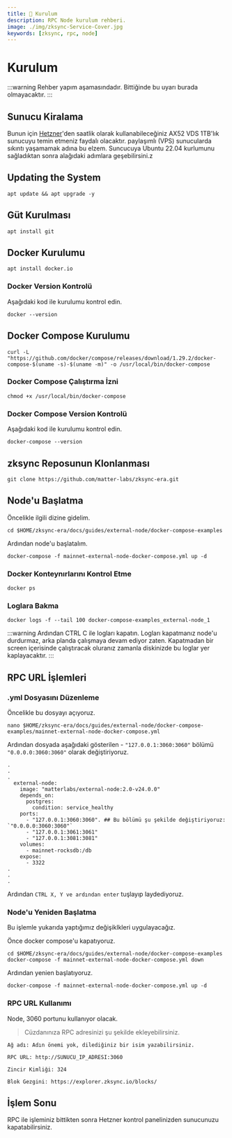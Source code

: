 ```yaml
---
title: 💾 Kurulum
description: RPC Node kurulum rehberi.
image: ./img/zksync-Service-Cover.jpg
keywords: [zksync, rpc, node]
---
```


# Kurulum
:::warning
Rehber yapım aşamasındadır. Bittiğinde bu uyarı burada olmayacaktır.
:::

## Sunucu Kiralama
Bunun için [Hetzner](https://hetzner.cloud/?ref=z9uy37L7ovja)'den saatlik olarak kullanabileceğiniz AX52 VDS 1TB'lık sunucuyu temin etmeniz faydalı olacaktır. paylaşımlı (VPS) sunucularda sıkıntı yaşamamak adına bu elzem. Suncucuya Ubuntu 22.04 kurlumunu sağladıktan sonra alağıdaki adımlara geşebilirsini.z


## Updating the System
```shell
apt update && apt upgrade -y
```

## Güt Kurulması
```shell
apt install git
```

## Docker Kurulumu
```shell
apt install docker.io
```
### Docker Version Kontrolü
Aşağıdaki kod ile kurulumu kontrol edin.
```shell
docker --version
```

## Docker Compose Kurulumu
```shell
curl -L "https://github.com/docker/compose/releases/download/1.29.2/docker-compose-$(uname -s)-$(uname -m)" -o /usr/local/bin/docker-compose
```

### Docker Compose Çalıştırma İzni
```shell
chmod +x /usr/local/bin/docker-compose
```

### Docker Compose Version Kontrolü
Aşağıdaki kod ile kurulumu kontrol edin.
```shell
docker-compose --version
```

## zksync Reposunun Klonlanması
```shell
git clone https://github.com/matter-labs/zksync-era.git
```

## Node'u Başlatma
Öncelikle ilgili dizine gidelim.
```shell
cd $HOME/zksync-era/docs/guides/external-node/docker-compose-examples
```

Ardından node'u başlatalım.
```shell
docker-compose -f mainnet-external-node-docker-compose.yml up -d
```

### Docker Konteynırlarını Kontrol Etme
```shell
docker ps
```  

### Loglara Bakma 
```shell
docker logs -f --tail 100 docker-compose-examples_external-node_1
```

:::warning
Ardından CTRL C ile logları kapatın. Logları kapatmanız node'u durdurmaz, arka planda çalışmaya devam ediyor zaten. Kapatmadan bir screen içerisinde çalıştıracak oluranız zamanla diskinizde bu loglar yer kaplayacaktır. 
:::

## RPC URL İşlemleri

### .yml Dosyasını Düzenleme
Öncelikle bu dosyayı açıyoruz.
```shell
nano $HOME/zksync-era/docs/guides/external-node/docker-compose-examples/mainnet-external-node-docker-compose.yml
```
Ardından dosyada aşağıdaki gösterilen - `"127.0.0.1:3060:3060"` bölümü `"0.0.0.0:3060:3060"` olarak değiştiriyoruz. 
```shell
.
.
.
  external-node:
    image: "matterlabs/external-node:2.0-v24.0.0"
    depends_on:
      postgres:
        condition: service_healthy
    ports:
      - "127.0.0.1:3060:3060". ## Bu bölümü şu şekilde değiştiriyoruz: `"0.0.0.0:3060:3060"`
      - "127.0.0.1:3061:3061"
      - "127.0.0.1:3081:3081"
    volumes:
      - mainnet-rocksdb:/db
    expose:
      - 3322
.
.
.
```

Ardından `CTRL X, Y ve ardından enter` tuşlayıp laydediyoruz.

### Node'u Yeniden Başlatma
Bu işlemle yukarıda yaptığımız değişiklkleri uygulayacağız.

Önce docker compose'u kapatıyoruz. 
```shell
cd $HOME/zksync-era/docs/guides/external-node/docker-compose-examples
docker-compose -f mainnet-external-node-docker-compose.yml down
```
Ardından yenien başlatıyoruz.
```shell
docker-compose -f mainnet-external-node-docker-compose.yml up -d
```

### RPC URL Kullanımı
Node, 3060 portunu kullanıyor olacak. 

> Cüzdanınıza RPC adresinizi şu şekilde ekleyebilirsiniz.
```
Ağ adı: Adın önemi yok, dilediğiniz bir isim yazabilirsiniz.

RPC URL: http://SUNUCU_IP_ADRESI:3060

Zincir Kimliği: 324

Blok Gezgini: https://explorer.zksync.io/blocks/
```

## İşlem Sonu
RPC ile işleminiz bittikten sonra Hetzner kontrol panelinizden sunucunuzu kapatabilirsiniz.

​
